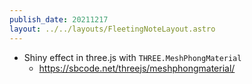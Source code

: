 ```yaml
---
publish_date: 20211217    
layout: ../../layouts/FleetingNoteLayout.astro
---
```

- Shiny effect in three.js with `THREE.MeshPhongMaterial`
	- https://sbcode.net/threejs/meshphongmaterial/